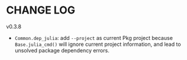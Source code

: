# CHANGE LOG

v0.3.8

- `Common.dep_julia`: add `--project` as current Pkg project because `Base.julia_cmd()` will ignore current project information, and lead to unsolved package dependency errors.